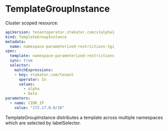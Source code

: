 # TemplateGroupInstance

Cluster scoped resource:

```yaml
apiVersion: tenantoperator.stakater.com/v1alpha1
kind: TemplateGroupInstance
metadata:
  name: namespace-parameterized-restrictions-tgi
spec:
  template: namespace-parameterized-restrictions
  sync: true
  selector:
    matchExpressions:
    - key: stakater.com/tenant
      operator: In
      values:
        - alpha
        - beta
parameters:
  - name: CIDR_IP
    value: "172.17.0.0/16"
```

TemplateGroupInstance distributes a template across multiple namespaces which are selected by labelSelector.
